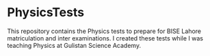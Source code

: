 # PhysicsTests
This repository contains the Physics tests to prepare for BISE Lahore matriculation and inter examinations. I created these tests while I was teaching Physics at Gulistan Science Academy.
